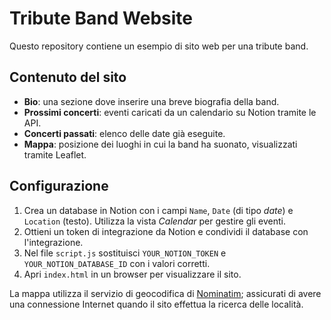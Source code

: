 # Tribute Band Website

Questo repository contiene un esempio di sito web per una tribute band.

## Contenuto del sito

- **Bio**: una sezione dove inserire una breve biografia della band.
- **Prossimi concerti**: eventi caricati da un calendario su Notion tramite le API.
- **Concerti passati**: elenco delle date già eseguite.
- **Mappa**: posizione dei luoghi in cui la band ha suonato, visualizzati tramite Leaflet.

## Configurazione

1. Crea un database in Notion con i campi `Name`, `Date` (di tipo *date*) e `Location` (testo). Utilizza la vista *Calendar* per gestire gli eventi.
2. Ottieni un token di integrazione da Notion e condividi il database con l'integrazione.
3. Nel file `script.js` sostituisci `YOUR_NOTION_TOKEN` e `YOUR_NOTION_DATABASE_ID` con i valori corretti.
4. Apri `index.html` in un browser per visualizzare il sito.

La mappa utilizza il servizio di geocodifica di [Nominatim](https://nominatim.openstreetmap.org/); assicurati di avere una connessione Internet quando il sito effettua la ricerca delle località.
